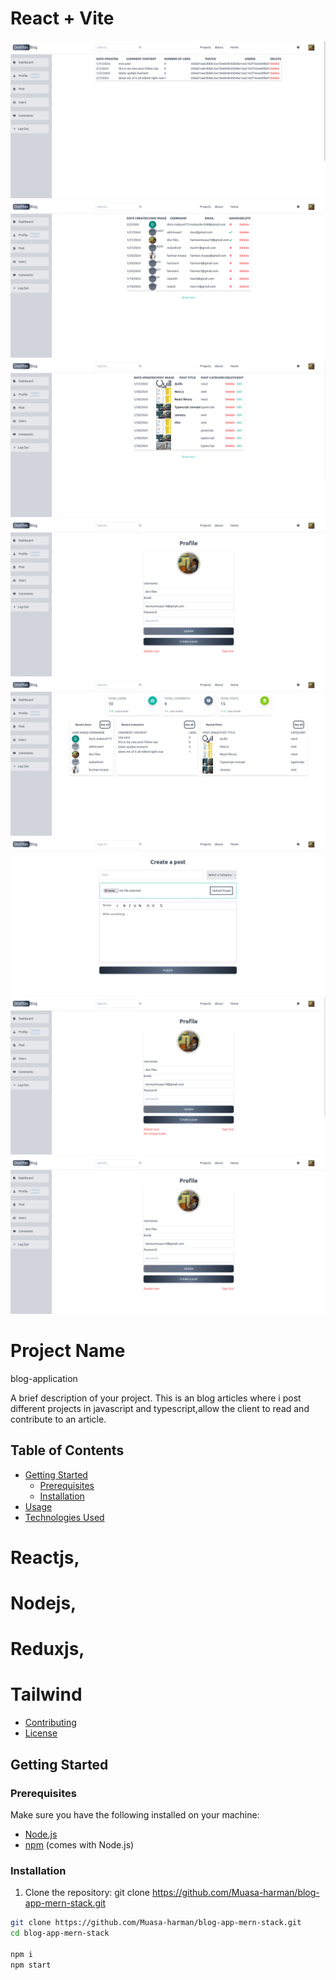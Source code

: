# React + Vite

![alt text](<Screenshot 2024-02-05 at 10-00-04 Blog.png>) ![alt text](<Screenshot 2024-02-05 at 09-59-54 Blog.png>) ![alt text](<Screenshot 2024-02-05 at 09-59-38 Blog.png>) ![alt text](<Screenshot 2024-02-05 at 09-59-20 Blog.png>) ![alt text](<Screenshot 2024-02-05 at 09-58-58 Blog.png>) ![alt text](<Screenshot 2024-02-05 at 09-58-32 Blog.png>) ![alt text](<Screenshot 2024-02-05 at 09-58-24 Blog.png>) ![alt text](<Screenshot 2024-02-05 at 09-58-05 Blog.png>)
# Project Name
 blog-application

A brief description of your project.
This is an blog articles where i post different projects in javascript and typescript,allow the client to read and contribute to an article.

## Table of Contents

- [Getting Started](#getting-started)
  - [Prerequisites](#prerequisites)
  - [Installation](#installation)
- [Usage](#usage)
- [Technologies Used](#technologies-used)
# Reactjs,
# Nodejs,
# Reduxjs,
# Tailwind
- [Contributing](#contributing)
- [License](#license)

## Getting Started

### Prerequisites

Make sure you have the following installed on your machine:

- [Node.js](https://nodejs.org/)
- [npm](https://www.npmjs.com/) (comes with Node.js)

### Installation

1. Clone the repository:
git clone https://github.com/Muasa-harman/blog-app-mern-stack.git

```bash
git clone https://github.com/Muasa-harman/blog-app-mern-stack.git
cd blog-app-mern-stack

npm i 
npm start

